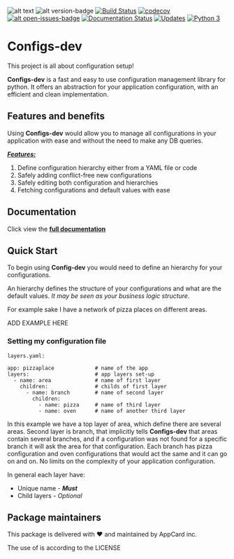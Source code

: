 ![alt text](https://img.shields.io/github/license/hagaika/Configs-dev)
![alt version-badge](https://img.shields.io/badge/dynamic/yaml?color=blue&label=version&query=version&url=https%3A%2F%2Fraw.githubusercontent.com%2Fhagaika%2FConfigs-dev%2Fmaster%2Fpackage.yaml&logo=appveyor)
[![Build Status](https://github.com/hagaika/configs-dev/workflows/Python%20package/badge.svg)](https://github.com/hagaika/Configs-dev/actions?query=workflow%3A%22Python+package%22)
[![codecov](https://codecov.io/gh/hagaika/Configs-dev/branch/master/graph/badge.svg)](https://codecov.io/gh/hagaika/Configs-dev)
[![alt open-issues-badge](https://img.shields.io/github/issues-raw/hagaika/Configs-dev)](https://github.com/hagaika/Configs-dev/issues)
[![Documentation Status](https://readthedocs.org/projects/configs-dev/badge/?version=latest)](https://configs-dev.readthedocs.io/en/latest/?badge=latest)
[![Updates](https://pyup.io/repos/github/hagaika/Configs-dev/shield.svg)](https://pyup.io/repos/github/hagaika/Configs-dev/)
[![Python 3](https://pyup.io/repos/github/hagaika/Configs-dev/python-3-shield.svg)](https://pyup.io/repos/github/hagaika/Configs-dev/)





# Configs-dev
This project is all about configuration setup!

**Configs-dev** is a fast and easy to use configuration management library for python.
It offers an abstraction for your application configuration, with an efficient and clean implementation.

## Features and benefits
Using **Configs-dev** would allow you to manage all configurations in your application with ease and without the need to make any DB queries.

_**<ins>Features:</ins>**_
1. Define configuration hierarchy either from a YAML file or code
2. Safely adding conflict-free new configurations
3. Safely editing both configuration and hierarchies
4. Fetching configurations and default values with ease

## Documentation
Click view the [**full documentation**](https://configs-dev.readthedocs.io/en/latest/)

## Quick Start
To begin using **Config-dev** you would need to define an hierarchy for your configurations.

An hierarchy defines the structure of your configurations and what are the default values.
_It may be seen as your business logic structure._

For example sake I have a network of pizza places on different areas.

ADD EXAMPLE HERE

### Setting my configuration file
`layers.yaml:`

    app: pizzaplace             # name of the app
    layers:                     # app layers set-up 
      - name: area              # name of first layer
        children:               # childs of first layer
          - name: branch        # name of second layer
            children:           
              - name: pizza     # name of third layer
              - name: oven      # name of another third layer

In this example we have a top layer of area, which define there are several areas.
Second layer is branch, that implicitly tells **Configs-dev** that areas contain several branches, and if a 
configuration was not found for a specific branch it will ask the area for that configuration.
Each branch has pizza configuration and oven configurations that would act the same and it can go on and on.
No limits on the complexity of your application configuration.

In general each layer have:
* Unique name - _**Must**_
* Child layers - _Optional_

## Package maintainers
This package is delivered with :heart: and maintained by AppCard inc.

The use of is according to the LICENSE

